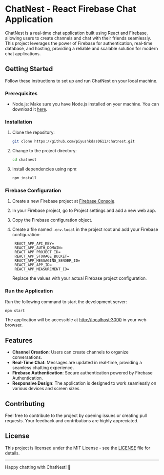 # ChatNest - React Firebase Chat Application

ChatNest is a real-time chat application built using React and Firebase, allowing users to create channels and chat with their friends seamlessly. This project leverages the power of Firebase for authentication, real-time database, and hosting, providing a reliable and scalable solution for modern chat applications.

## Getting Started

Follow these instructions to set up and run ChatNest on your local machine.

### Prerequisites

- Node.js: Make sure you have Node.js installed on your machine. You can download it [here](https://nodejs.org/).

### Installation

1. Clone the repository:

   ```bash
   git clone https://github.com/piyushkdas0611/chatnest.git
   ```

2. Change to the project directory:

   ```bash
   cd chatnest
   ```

3. Install dependencies using npm:

   ```bash
   npm install
   ```

### Firebase Configuration

1. Create a new Firebase project at [Firebase Console](https://console.firebase.google.com/).

2. In your Firebase project, go to Project settings and add a new web app.

3. Copy the Firebase configuration object.

4. Create a file named `.env.local` in the project root and add your Firebase configuration:

   ```env
    REACT_APP_API_KEY=
    REACT_APP_AUTH_DOMAIN=
    REACT_APP_PROJECT_ID=
    REACT_APP_STORAGE_BUCKET=
    REACT_APP_MESSAGING_SENDER_ID=
    REACT_APP_APP_ID=
    REACT_APP_MEASUREMENT_ID=
   ```

   Replace the values with your actual Firebase project configuration.

### Run the Application

Run the following command to start the development server:

```bash
npm start
```

The application will be accessible at [http://localhost:3000](http://localhost:3000) in your web browser.

## Features

- **Channel Creation**: Users can create channels to organize conversations.
- **Real-Time Chat**: Messages are updated in real-time, providing a seamless chatting experience.
- **Firebase Authentication**: Secure authentication powered by Firebase Authentication.
- **Responsive Design**: The application is designed to work seamlessly on various devices and screen sizes.

## Contributing

Feel free to contribute to the project by opening issues or creating pull requests. Your feedback and contributions are highly appreciated.

## License

This project is licensed under the MIT License - see the [LICENSE](LICENSE) file for details.

---

Happy chatting with ChatNest! 🚀
